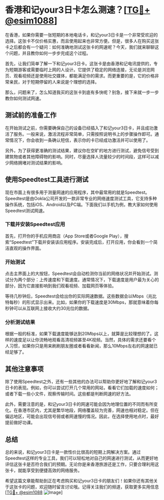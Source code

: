 # 香港和记your3日卡怎么测速？[[TG💪+ @esim1088](https://t.me/s/esim1088)]

在香港，如果你需要一张短期的本地电话卡，和记your3日卡是一个非常受欢迎的选择。这张卡不仅价格实惠，而且使用起来也非常方便。但是，很多人在购买这张卡之后都会有一个疑问：如何准确地测试这张卡的网速呢？今天，我们就来聊聊这个问题，并且教你如何一步步完成这个过程。

首先，让我们简单了解一下和记your3日卡。这张卡是由香港和记电讯提供的，专为短期游客或需要临时上网的人设计。它提供了稳定的网络连接，无论是浏览网页、观看视频还是使用社交媒体，都能满足你的需求。而更重要的是，它的价格非常亲民，对于短期停留的人来说是个理想的选择。

那么，问题来了，怎么知道我买的这张卡到底有多快呢？别急，接下来就一步一步教你如何测试网速。

## 测试前的准备工作

在开始测试之前，你需要确保自己的设备已经插入了和记your3日卡，并且成功激活了服务。一般来说，激活流程非常简单，只需按照说明书上的步骤操作即可。通常情况下，你会收到一条确认短信，表示你的卡已经成功激活并可以使用了。

另外，为了获得更准确的测试结果，建议你在空旷的地方进行测试，避免信号受到建筑物或者其他障碍物的影响。同时，尽量选择人流量较少的时间段，这样可以减少网络拥堵对测试结果的影响。

## 使用Speedtest工具进行测试

现在市面上有很多用于测量网速的应用程序，其中最常用的就是Speedtest。Speedtest是由Ookla公司开发的一款非常专业的网络速度测试工具，它支持多种操作系统，包括iOS、Android以及PC端。下面我们以手机为例，教大家如何使用Speedtest测试网速。

### 下载并安装Speedtest应用

首先，打开你的手机应用商店（App Store或者Google Play），搜索“Speedtest”下载并安装该应用程序。安装完成后，打开应用，你会看到一个简洁直观的操作界面。

### 开始测试

点击主界面上的大按钮，Speedtest会自动检测你当前的网络状况并开始测试。测试分为两个部分：上传速度和下载速度。通常情况下，下载速度是用户最为关心的部分，因为它直接影响到我们观看视频、加载网页等体验。

等待几秒钟后，Speedtest会给出你的实际网速数据。这些数据会以Mbps（兆比特每秒）的形式显示出来。比如，如果你的下载速度是30Mbps，那就意味着你每秒钟可以从互联网上接收大约30兆位的数据。

### 分析测试结果

根据一般的标准，如果下载速度能够达到20Mbps以上，就算是比较理想的了。这样的速度足以让你流畅地观看高清视频甚至4K视频。当然，具体的需求还要看个人习惯，如果你只是用来刷刷朋友圈或者看看新闻，那么10Mbps左右的网速就已经足够了。

## 其他注意事项

除了使用Speedtest之外，还有一些其他的办法可以帮助你更好地了解和记your3日卡的表现。例如，你可以尝试打开几个常用的网站，看看它们加载的速度如何；或者下载一些小文件，观察传输时间。这些都是判断网速的好方法。

此外，需要注意的是，和记your3日卡的网速可能会因为地理位置的不同而有所变化。在香港市区内，尤其是繁华地段，网络覆盖较为完善，网速也相对稳定。但在偏远地区，可能会出现信号弱或者网速慢的情况。因此，在选择使用地点时，最好提前做好功课。

## 总结

总的来说，和记your3日卡是一款性价比很高的短期上网解决方案。通过Speedtest这样的专业工具，我们可以轻松地对自己的网速进行测试，从而更好地评估这张卡是否符合我们的预期。无论你是来香港旅游还是工作，只要合理利用这张卡，就能享受到便捷高效的网络服务。

希望这篇文章能帮助到正在考虑购买和记your3日卡的朋友们！如果你还有其他关于这张卡的问题，欢迎随时留言讨论哦。记得关注我们的频道，获取更多实用信息[[TG💪+ @esim1088](https://t.me/s/esim1088) ![Image](https://i.postimg.cc/4NQfJmqS/Snipaste-2025-05-13-00-14-12.png)]